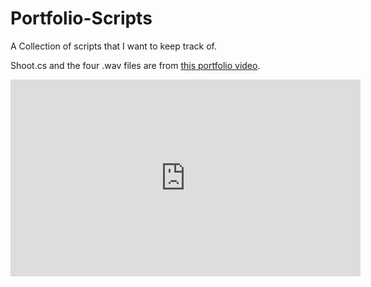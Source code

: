 # Portfolio-Scripts
A Collection of scripts that I want to keep track of.

Shoot.cs and the four .wav files are from [this portfolio video](https://youtu.be/1qY_rRNEAlk).
<iframe width="560" height="315" src="https://www.youtube.com/embed/1qY_rRNEAlk" frameborder="0" allow="accelerometer; autoplay; encrypted-media; gyroscope; picture-in-picture" allowfullscreen></iframe>
